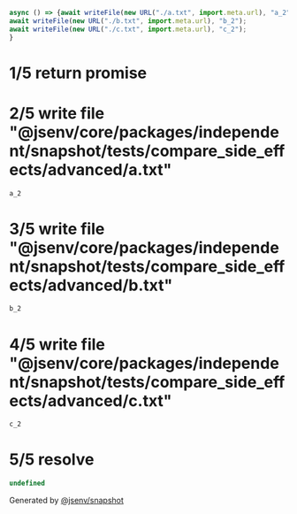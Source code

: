 ```js
async () => {await writeFile(new URL("./a.txt", import.meta.url), "a_2");
await writeFile(new URL("./b.txt", import.meta.url), "b_2");
await writeFile(new URL("./c.txt", import.meta.url), "c_2");
}
```

# 1/5 return promise

# 2/5 write file "@jsenv/core/packages/independent/snapshot/tests/compare_side_effects/advanced/a.txt"

```txt
a_2
```

# 3/5 write file "@jsenv/core/packages/independent/snapshot/tests/compare_side_effects/advanced/b.txt"

```txt
b_2
```

# 4/5 write file "@jsenv/core/packages/independent/snapshot/tests/compare_side_effects/advanced/c.txt"

```txt
c_2
```

# 5/5 resolve

```js
undefined
```

Generated by [@jsenv/snapshot](https://github.com/jsenv/core/tree/main/packages/independent/snapshot)